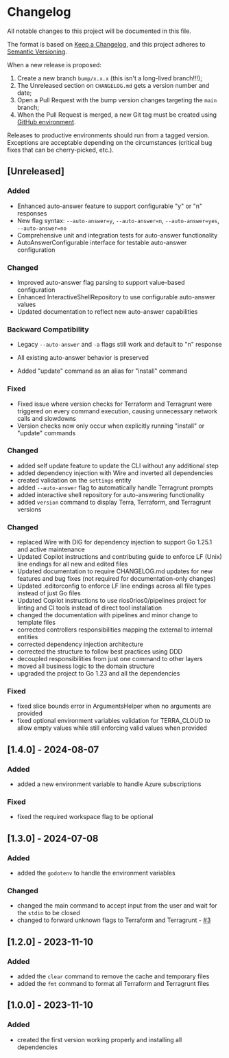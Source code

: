 # Changelog

All notable changes to this project will be documented in this file.

The format is based on [Keep a Changelog](https://keepachangelog.com/en/1.0.0/), and this project adheres to [Semantic Versioning](https://semver.org/spec/v2.0.0.html).

When a new release is proposed:

1. Create a new branch `bump/x.x.x` (this isn't a long-lived branch!!!);
2. The Unreleased section on `CHANGELOG.md` gets a version number and date;
3. Open a Pull Request with the bump version changes targeting the `main` branch;
4. When the Pull Request is merged, a new Git tag must be created using [GitHub environment](https://github.com/rios0rios0/terra/tags).

Releases to productive environments should run from a tagged version.
Exceptions are acceptable depending on the circumstances (critical bug fixes that can be cherry-picked, etc.).

## [Unreleased]

### Added
- Enhanced auto-answer feature to support configurable "y" or "n" responses
- New flag syntax: `--auto-answer=y`, `--auto-answer=n`, `--auto-answer=yes`, `--auto-answer=no`
- Comprehensive unit and integration tests for auto-answer functionality
- AutoAnswerConfigurable interface for testable auto-answer configuration

### Changed
- Improved auto-answer flag parsing to support value-based configuration
- Enhanced InteractiveShellRepository to use configurable auto-answer values
- Updated documentation to reflect new auto-answer capabilities

### Backward Compatibility
- Legacy `--auto-answer` and `-a` flags still work and default to "n" response
- All existing auto-answer behavior is preserved

- Added "update" command as an alias for "install" command

### Fixed

- Fixed issue where version checks for Terraform and Terragrunt were triggered on every command execution, causing unnecessary network calls and slowdowns
- Version checks now only occur when explicitly running "install" or "update" commands

### Changed

- added self update feature to update the CLI without any additional step
- added dependency injection with Wire and inverted all dependencies
- created validation on the `settings` entity
- added `--auto-answer` flag to automatically handle Terragrunt prompts
- added interactive shell repository for auto-answering functionality
- added `version` command to display Terra, Terraform, and Terragrunt versions

### Changed

- replaced Wire with DIG for dependency injection to support Go 1.25.1 and active maintenance
- Updated Copilot instructions and contributing guide to enforce LF (Unix) line endings for all new and edited files
- Updated documentation to require CHANGELOG.md updates for new features and bug fixes (not required for documentation-only changes)
- Updated .editorconfig to enforce LF line endings across all file types instead of just Go files
- Updated Copilot instructions to use rios0rios0/pipelines project for linting and CI tools instead of direct tool installation
- changed the documentation with pipelines and minor change to template files
- corrected controllers responsibilities mapping the external to internal entities
- corrected dependency injection architecture
- corrected the structure to follow best practices using DDD
- decoupled responsibilities from just one command to other layers
- moved all business logic to the domain structure
- upgraded the project to Go 1.23 and all the dependencies

### Fixed

- fixed slice bounds error in ArgumentsHelper when no arguments are provided
- fixed optional environment variables validation for TERRA_CLOUD to allow empty values while still enforcing valid values when provided

## [1.4.0] - 2024-08-07

### Added

- added a new environment variable to handle Azure subscriptions

### Fixed

- fixed the required workspace flag to be optional

## [1.3.0] - 2024-07-08

### Added

- added the `godotenv` to handle the environment variables

### Changed

- changed the main command to accept input from the user and wait for the `stdin` to be closed
- changed to forward unknown flags to Terraform and Terragrunt - [#3](https://github.com/rios0rios0/terra/issues/3)

## [1.2.0] - 2023-11-10

### Added

- added the `clear` command to remove the cache and temporary files
- added the `fmt` command to format all Terraform and Terragrunt files

## [1.0.0] - 2023-11-10

### Added

- created the first version working properly and installing all dependencies
